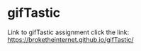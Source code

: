 # gifTastic

Link to gifTastic assignment click the link: https://broketheinternet.github.io/gifTastic/
